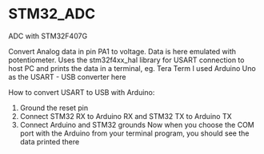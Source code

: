 # STM32_ADC
ADC with STM32F407G

Convert Analog data in pin PA1 to voltage. Data is here emulated with potentiometer. 
Uses the stm32f4xx_hal library for USART connection to host PC and prints the data in a terminal, eg. Tera Term
I used Arduino Uno as the USART - USB converter here

How to convert USART to USB with Arduino:
1. Ground the reset pin
2. Connect STM32 RX to Arduino RX and STM32 TX to Arduino TX
3. Connect Arduino and STM32 grounds
Now when you choose the COM port with the Arduino from your terminal program, you should see the data printed there
